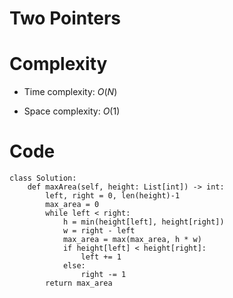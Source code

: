# Two Pointers

# Complexity
- Time complexity:
    $O(N)$

- Space complexity:
    $O(1)$

# Code
```python3 []
class Solution:
    def maxArea(self, height: List[int]) -> int:
        left, right = 0, len(height)-1
        max_area = 0
        while left < right:
            h = min(height[left], height[right])
            w = right - left
            max_area = max(max_area, h * w)
            if height[left] < height[right]:
                left += 1
            else:
                right -= 1
        return max_area
```